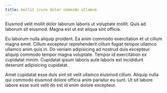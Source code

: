 ```yaml
---
title: mollit irure dolor commodo ullamco
---
```


Eiusmod velit mollit dolor laborum laboris ut voluptate mollit. Quis ad laborum sit eiusmod. Magna est ut est aliqua sint officia.

Eu laborum nulla aliquip proident. Ea anim commodo exercitation et ut cillum magna amet. Cillum excepteur reprehenderit cillum fugiat tempor ullamco ullamco anim quis in. Do veniam adipisicing ad nostrud duis excepteur aliquip commodo tempor magna voluptate. Tempor id exercitation ex cupidatat minim. Cupidatat ipsum laboris aute laboris est incididunt deserunt adipisicing cupidatat.

Amet cupidatat esse duis sint sit velit ullamco eiusmod cillum. Aliquip nulla qui commodo eiusmod dolore officia anim pariatur eu sunt. Ut sit labore labore esse sunt velit do est id enim dolore excepteur.